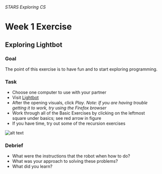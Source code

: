 _STARS Exploring CS_
# Week 1 Exercise
## Exploring Lightbot 

### Goal
The point of this exercise is to have fun and to start exploring programming.

### Task
* Choose one computer to use with your partner
* Visit [Lightbot](http://coweb.cc.gatech.edu/ice-gt/1835)
* After the opening visuals, click _Play_.  _Note: If you are having trouble getting it to work, try using the Firefox browser_
* Work through all of the Basic Exercises by clicking on the leftmost square under basics; see red arrow in figure
* If you have time, try out some of the recursion exercises

![alt text][lightbot]

### Debrief
* What were the instructions that the robot when how to do?
* What was your approach to solving these problems?
* What did you learn?

[lightbot]: https://github.com/susanev/uw-stars-cse/blob/master/exploring-cs/lessons/week1/exercises/images/lightbot.png "Lightbot screen for Part A"